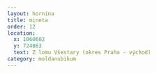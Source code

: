 ```yaml
---
layout: hornina
title: mineta
order: 12
location:
  x: 1060602
  y: 724863
  text: Z lomu Všestary (okres Praha - východ)
category: moldanubikum
---
```


